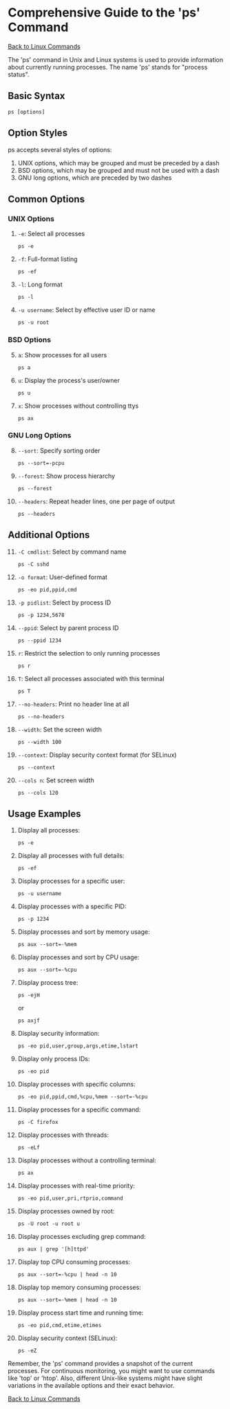 # Comprehensive Guide to the 'ps' Command

[Back to Linux Commands](../readme.md)

The 'ps' command in Unix and Linux systems is used to provide information about currently running processes. The name 'ps' stands for "process status".

## Basic Syntax

```
ps [options]
```

## Option Styles

ps accepts several styles of options:

1. UNIX options, which may be grouped and must be preceded by a dash
2. BSD options, which may be grouped and must not be used with a dash
3. GNU long options, which are preceded by two dashes

## Common Options

### UNIX Options

1. `-e`: Select all processes
   ```
   ps -e
   ```

2. `-f`: Full-format listing
   ```
   ps -ef
   ```

3. `-l`: Long format
   ```
   ps -l
   ```

4. `-u username`: Select by effective user ID or name
   ```
   ps -u root
   ```

### BSD Options

5. `a`: Show processes for all users
   ```
   ps a
   ```

6. `u`: Display the process's user/owner
   ```
   ps u
   ```

7. `x`: Show processes without controlling ttys
   ```
   ps ax
   ```

### GNU Long Options

8. `--sort`: Specify sorting order
   ```
   ps --sort=-pcpu
   ```

9. `--forest`: Show process hierarchy
   ```
   ps --forest
   ```

10. `--headers`: Repeat header lines, one per page of output
    ```
    ps --headers
    ```

## Additional Options

11. `-C cmdlist`: Select by command name
    ```
    ps -C sshd
    ```

12. `-o format`: User-defined format
    ```
    ps -eo pid,ppid,cmd
    ```

13. `-p pidlist`: Select by process ID
    ```
    ps -p 1234,5678
    ```

14. `--ppid`: Select by parent process ID
    ```
    ps --ppid 1234
    ```

15. `r`: Restrict the selection to only running processes
    ```
    ps r
    ```

16. `T`: Select all processes associated with this terminal
    ```
    ps T
    ```

17. `--no-headers`: Print no header line at all
    ```
    ps --no-headers
    ```

18. `--width`: Set the screen width
    ```
    ps --width 100
    ```

19. `--context`: Display security context format (for SELinux)
    ```
    ps --context
    ```

20. `--cols n`: Set screen width
    ```
    ps --cols 120
    ```

## Usage Examples

1. Display all processes:
   ```
   ps -e
   ```

2. Display all processes with full details:
   ```
   ps -ef
   ```

3. Display processes for a specific user:
   ```
   ps -u username
   ```

4. Display processes with a specific PID:
   ```
   ps -p 1234
   ```

5. Display processes and sort by memory usage:
   ```
   ps aux --sort=-%mem
   ```

6. Display processes and sort by CPU usage:
   ```
   ps aux --sort=-%cpu
   ```

7. Display process tree:
   ```
   ps -ejH
   ```
   or
   ```
   ps axjf
   ```

8. Display security information:
   ```
   ps -eo pid,user,group,args,etime,lstart
   ```

9. Display only process IDs:
   ```
   ps -eo pid
   ```

10. Display processes with specific columns:
    ```
    ps -eo pid,ppid,cmd,%cpu,%mem --sort=-%cpu
    ```

11. Display processes for a specific command:
    ```
    ps -C firefox
    ```

12. Display processes with threads:
    ```
    ps -eLf
    ```

13. Display processes without a controlling terminal:
    ```
    ps ax
    ```

14. Display processes with real-time priority:
    ```
    ps -eo pid,user,pri,rtprio,command
    ```

15. Display processes owned by root:
    ```
    ps -U root -u root u
    ```

16. Display processes excluding grep command:
    ```
    ps aux | grep '[h]ttpd'
    ```

17. Display top CPU consuming processes:
    ```
    ps aux --sort=-%cpu | head -n 10
    ```

18. Display top memory consuming processes:
    ```
    ps aux --sort=-%mem | head -n 10
    ```

19. Display process start time and running time:
    ```
    ps -eo pid,cmd,etime,etimes
    ```

20. Display security context (SELinux):
    ```
    ps -eZ
    ```

Remember, the 'ps' command provides a snapshot of the current processes. For continuous monitoring, you might want to use commands like 'top' or 'htop'. Also, different Unix-like systems might have slight variations in the available options and their exact behavior.

[Back to Linux Commands](../readme.md)
